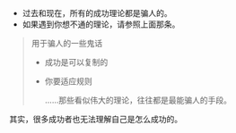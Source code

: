 - 过去和现在，所有的成功理论都是骗人的。
- 如果遇到你想不通的理论，请参照上面那条。

> 用于骗人的一些鬼话
> - 成功是可以复制的
> - 你要适应规则
>
>   ……那些看似伟大的理论，往往都是最能骗人的手段。

其实，很多成功者也无法理解自己是怎么成功的。
